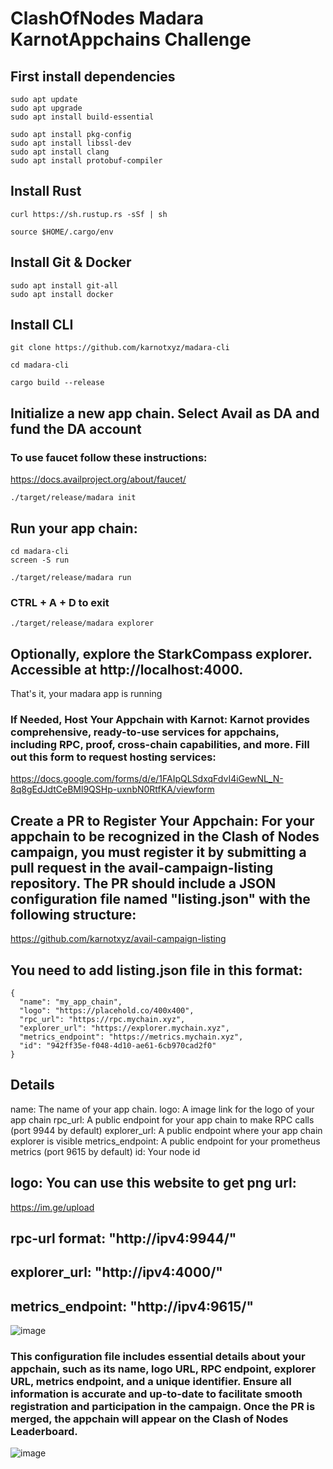 # ClashOfNodes Madara KarnotAppchains Challenge
## First install dependencies

```
sudo apt update
sudo apt upgrade
sudo apt install build-essential
```
```
sudo apt install pkg-config
sudo apt install libssl-dev
sudo apt install clang
sudo apt install protobuf-compiler
```
## Install Rust

```
curl https://sh.rustup.rs -sSf | sh
```
```
source $HOME/.cargo/env
```
## Install Git & Docker

```
sudo apt install git-all
sudo apt install docker

```
## Install CLI

```
git clone https://github.com/karnotxyz/madara-cli
```
```
cd madara-cli
```
```
cargo build --release
```
## Initialize a new app chain. Select Avail as DA and fund the DA account
### To use faucet follow these instructions: 
https://docs.availproject.org/about/faucet/

```
./target/release/madara init
```
## Run your app chain:

```
cd madara-cli
screen -S run
```
```
./target/release/madara run
```
### CTRL + A + D to exit

```
./target/release/madara explorer
```
## Optionally, explore the StarkCompass explorer. Accessible at http://localhost:4000.
That's it, your madara app is running

### If Needed, Host Your Appchain with Karnot: Karnot provides comprehensive, ready-to-use services for appchains, including RPC, proof, cross-chain capabilities, and more. Fill out this form to request hosting services:
https://docs.google.com/forms/d/e/1FAIpQLSdxqFdvI4iGewNL_N-8q8gEdJdtCeBMl9QSHp-uxnbN0RtfKA/viewform
## Create a PR to Register Your Appchain: For your appchain to be recognized in the Clash of Nodes campaign, you must register it by submitting a pull request in the avail-campaign-listing repository. The PR should include a JSON configuration file named "listing.json" with the following structure:

https://github.com/karnotxyz/avail-campaign-listing

## You need to add listing.json file in this format:
```
{
  "name": "my_app_chain",
  "logo": "https://placehold.co/400x400",
  "rpc_url": "https://rpc.mychain.xyz",
  "explorer_url": "https://explorer.mychain.xyz",
  "metrics_endpoint": "https://metrics.mychain.xyz",
  "id": "942ff35e-f048-4d10-ae61-6cb970cad2f0"
}
```
## Details

name: The name of your app chain.
logo: A image link for the logo of your app chain
rpc_url: A public endpoint for your app chain to make RPC calls (port 9944 by default)
explorer_url: A public endpoint where your app chain explorer is visible
metrics_endpoint: A public endpoint for your prometheus metrics (port 9615 by default)
id: Your node id

## logo: You can use this website to get png url:
https://im.ge/upload
## rpc-url format: "http://ipv4:9944/"
## explorer_url: "http://ipv4:4000/"
## metrics_endpoint: "http://ipv4:9615/"

![image](https://github.com/Alping0/Clash-of-Nodes-Madara---Karnot-Appchains-Challenge/assets/105454859/df811ed4-9051-4e33-a4a8-83b5a96e18ef)

### This configuration file includes essential details about your appchain, such as its name, logo URL, RPC endpoint, explorer URL, metrics endpoint, and a unique identifier. Ensure all information is accurate and up-to-date to facilitate smooth registration and participation in the campaign. Once the PR is merged, the appchain will appear on the Clash of Nodes Leaderboard.








![image](https://github.com/Alping0/Clash-of-Nodes-Madara---Karnot-Appchains-Challenge/assets/105454859/d0e8012c-a31e-418c-b7bf-0c705be77fb3)


                                                                                                                                                                             







